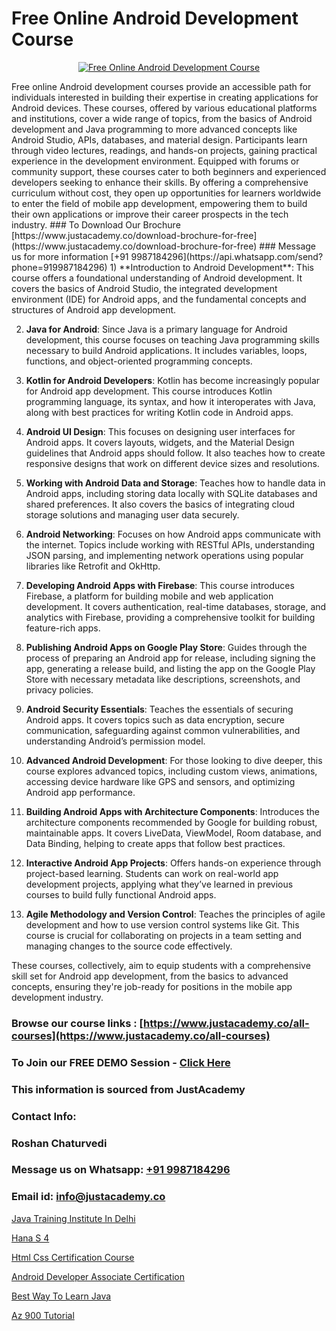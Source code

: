 # Free Online Android Development Course

<p align="center">
  <a href="https://justacademy.co/course-detail/android-app-development">
    <img src="https://justacademy.co/storage2/course_image/1676635923_course_image.webp" alt="Free Online Android Development Course">
  </a>
</p>
Free online Android development courses provide an accessible path for individuals interested in building their expertise in creating applications for Android devices. These courses, offered by various educational platforms and institutions, cover a wide range of topics, from the basics of Android development and Java programming to more advanced concepts like Android Studio, APIs, databases, and material design. Participants learn through video lectures, readings, and hands-on projects, gaining practical experience in the development environment. Equipped with forums or community support, these courses cater to both beginners and experienced developers seeking to enhance their skills. By offering a comprehensive curriculum without cost, they open up opportunities for learners worldwide to enter the field of mobile app development, empowering them to build their own applications or improve their career prospects in the tech industry.
### To Download Our Brochure [https://www.justacademy.co/download-brochure-for-free](https://www.justacademy.co/download-brochure-for-free)
### Message us for more information [+91 9987184296](https://api.whatsapp.com/send?phone=919987184296)
1) **Introduction to Android Development**: This course offers a foundational understanding of Android development. It covers the basics of Android Studio, the integrated development environment (IDE) for Android apps, and the fundamental concepts and structures of Android app development.

2) **Java for Android**: Since Java is a primary language for Android development, this course focuses on teaching Java programming skills necessary to build Android applications. It includes variables, loops, functions, and object-oriented programming concepts.

3) **Kotlin for Android Developers**: Kotlin has become increasingly popular for Android app development. This course introduces Kotlin programming language, its syntax, and how it interoperates with Java, along with best practices for writing Kotlin code in Android apps.

4) **Android UI Design**: This focuses on designing user interfaces for Android apps. It covers layouts, widgets, and the Material Design guidelines that Android apps should follow. It also teaches how to create responsive designs that work on different device sizes and resolutions.

5) **Working with Android Data and Storage**: Teaches how to handle data in Android apps, including storing data locally with SQLite databases and shared preferences. It also covers the basics of integrating cloud storage solutions and managing user data securely.

6) **Android Networking**: Focuses on how Android apps communicate with the internet. Topics include working with RESTful APIs, understanding JSON parsing, and implementing network operations using popular libraries like Retrofit and OkHttp.

7) **Developing Android Apps with Firebase**: This course introduces Firebase, a platform for building mobile and web application development. It covers authentication, real-time databases, storage, and analytics with Firebase, providing a comprehensive toolkit for building feature-rich apps.

8) **Publishing Android Apps on Google Play Store**: Guides through the process of preparing an Android app for release, including signing the app, generating a release build, and listing the app on the Google Play Store with necessary metadata like descriptions, screenshots, and privacy policies.

9) **Android Security Essentials**: Teaches the essentials of securing Android apps. It covers topics such as data encryption, secure communication, safeguarding against common vulnerabilities, and understanding Android’s permission model.

10) **Advanced Android Development**: For those looking to dive deeper, this course explores advanced topics, including custom views, animations, accessing device hardware like GPS and sensors, and optimizing Android app performance.

11) **Building Android Apps with Architecture Components**: Introduces the architecture components recommended by Google for building robust, maintainable apps. It covers LiveData, ViewModel, Room database, and Data Binding, helping to create apps that follow best practices.

12) **Interactive Android App Projects**: Offers hands-on experience through project-based learning. Students can work on real-world app development projects, applying what they’ve learned in previous courses to build fully functional Android apps.

13) **Agile Methodology and Version Control**: Teaches the principles of agile development and how to use version control systems like Git. This course is crucial for collaborating on projects in a team setting and managing changes to the source code effectively.

These courses, collectively, aim to equip students with a comprehensive skill set for Android app development, from the basics to advanced concepts, ensuring they're job-ready for positions in the mobile app development industry.

### Browse our course links : [https://www.justacademy.co/all-courses](https://www.justacademy.co/all-courses) 
### To Join our FREE DEMO Session - [Click Here](https://www.justacademy.co/register-for-course-demo)


### This information is sourced from JustAcademy
### Contact Info:
### Roshan Chaturvedi
### Message us on Whatsapp: [+91 9987184296](https://api.whatsapp.com/send?phone=919987184296)
### Email id: [info@justacademy.co](mailto:info@justacademy.co)
                
[Java Training Institute In Delhi](https://www.linkedin.com/pulse/java-training-institute-delhi-justacademy-kolkata-xl5me?trackingId=%2BJDvOIiBXo3qjk87PUnsTg%3D%3D&lipi=urn%3Ali%3Apage%3Ad_flagship3_company_admin%3BZ3buGVXtSt2MpOd2OMz6cQ%3D%3D)

[Hana S 4](https://www.linkedin.com/pulse/hana-4-justacademy-xrcgc/)

[Html Css Certification Course](https://medium.com/@kumarishimmi99/html-css-certification-course-2e015f7e6eef)

[Android Developer Associate Certification](https://medium.com/@pzade254/android-developer-associate-certification-679d731ddce2)

[Best Way To Learn Java](https://justacademyin.github.io/justacademy/best-way-to-learn-java)

[Az 900 Tutorial](https://justacademyin.github.io/justacademy/az-900-tutorial)


